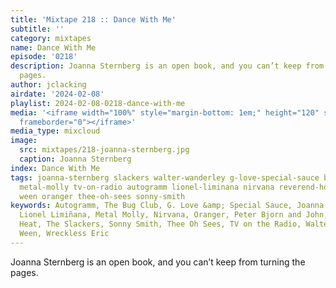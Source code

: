 ```yaml
---
title: 'Mixtape 218 :: Dance With Me'
subtitle: ''
category: mixtapes
name: Dance With Me
episode: '0218'
description: Joanna Sternberg is an open book, and you can’t keep from turning the
  pages.
author: jclacking
airdate: '2024-02-08'
playlist: 2024-02-08-0218-dance-with-me
media: '<iframe width="100%" style="margin-bottom: 1em;" height="120" src="https://www.mixcloud.com/widget/iframe/?feed=%2Flouderthanwar%2Fthe-mixtape-218-dance-with-me-2024-02-08%2F&hide_artwork=1&hide_cover=1&light=1"
  frameborder="0"></iframe>'
media_type: mixcloud
image:
  src: mixtapes/218-joanna-sternberg.jpg
  caption: Joanna Sternberg
index: Dance With Me
tags: joanna-sternberg slackers walter-wanderley g-love-special-sauce bug-club peter-bjorn-john
  metal-molly tv-on-radio autogramm lionel-liminana nirvana reverend-horton-heat wreckless-eric
  ween oranger thee-oh-sees sonny-smith
keywords: Autogramm, The Bug Club, G. Love &amp; Special Sauce, Joanna Sternberg,
  Lionel Limiñana, Metal Molly, Nirvana, Oranger, Peter Bjorn and John, Reverend Horton
  Heat, The Slackers, Sonny Smith, Thee Oh Sees, TV on the Radio, Walter Wanderley,
  Ween, Wreckless Eric
---
```

Joanna Sternberg is an open book, and you can’t keep from turning the pages.
